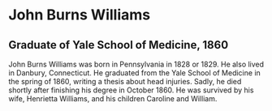 # John Burns Williams
## Graduate of Yale School of Medicine, 1860
John Burns Williams was born in Pennsylvania in 1828 or 1829. He also lived in Danbury, Connecticut. He graduated from the Yale School of Medicine in the spring of 1860, writing a thesis about head injuries. Sadly, he died shortly after finishing his degree in October 1860. He was survived by his wife, Henrietta Williams, and his children Caroline and William.
